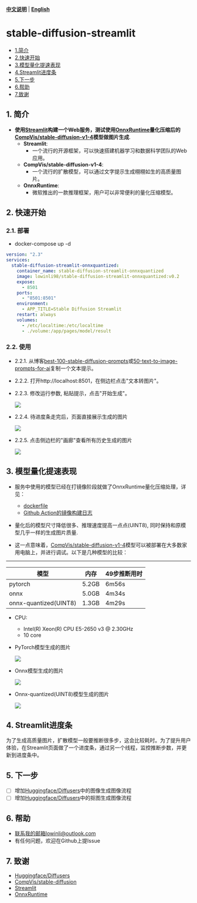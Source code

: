 [**中文说明**](https://github.com/LowinLi/stable-diffusion-streamlit/README_CN.md) | [**English**](https://github.com/LowinLi/stable-diffusion-streamlit/README.md)

# stable-diffusion-streamlit

- [1.简介](#1-简介)
- [2.快速开始](#2-快速开始)
- [3.模型量化提速表现](#3-模型量化提速表现)
- [4.Streamlit进度条](#4-Streamlit进度条)
- [5.下一步](#5-下一步)
- [6.帮助](#6-帮助)
- [7.致谢](#7-致谢)

## 1. 简介

+ **使用[Streamlit](https://github.com/streamlit/streamlit)构建一个Web服务，测试使用[OnnxRuntime](https://github.com/microsoft/onnxruntime)量化压缩后的[CompVis/stable-diffusion-v1-4](https://huggingface.co/CompVis/stable-diffusion-v1-4)模型做图片生成**.
    + **Streamlit**:
      + 一个流行的开源框架，可以快速搭建机器学习和数据科学团队的Web应用。
    + **CompVis/stable-diffusion-v1-4**:
        + 一个流行的扩散模型，可以通过文字提示生成栩栩如生的高质量图片。
    + **OnnxRuntime**:
        + 微软推出的一款推理框架，用户可以非常便利的量化压缩模型。

    
## 2. 快速开始

### 2.1. 部署
+ docker-compose up -d
```yaml
version: "2.3"
services:
  stable-diffusion-streamlit-onnxquantized:
    container_name: stable-diffusion-streamlit-onnxquantized
    image: lowinli98/stable-diffusion-streamlit-onnxquantized:v0.2
    expose:
      - 8501
    ports:
      - "8501:8501"
    environment:
      - APP_TITLE=Stable Diffusion Streamlit
    restart: always
    volumes:
      - /etc/localtime:/etc/localtime
      - ./volume:/app/pages/model/result
```

### 2.2. 使用
+ 2.2.1. 从博客[best-100-stable-diffusion-prompts](https://mpost.io/best-100-stable-diffusion-prompts-the-most-beautiful-ai-text-to-image-prompts/)或[50-text-to-image-prompts-for-ai](https://decentralizedcreator.com/50-text-to-image-prompts-for-ai-art-generator-stable-diffusion-a-visual-treat-inside/)复制一个文本提示。
+ 2.2.2. 打开http://localhost:8501，在侧边栏点击"文本转图片"。
+ 2.2.3. 修改运行参数, 粘贴提示，点击"开始生成"。

    ![](./doc/gif/use1.gif)

+ 2.2.4. 待进度条走完后，页面直接展示生成的图片

    ![](./doc/gif/use2.gif)

+ 2.2.5. 点击侧边栏的"画廊"查看所有历史生成的图片

    ![](./doc/gif/use3.gif)


## 3. 模型量化提速表现
+ 服务中使用的模型已经在打镜像阶段就做了OnnxRuntime量化压缩处理，详见：

  + [dockerfile](https://github.com/LowinLi/stable-diffusion-streamlit/blob/main/docker/dockerfile)
  + [Github Action的镜像构建日志](https://github.com/LowinLi/stable-diffusion-streamlit/actions/runs/3202674839/jobs/5231895605)

+ 量化后的模型尺寸降低很多、推理速度提高一点点(UINT8), 同时保持和原模型几乎一样的生成图片质量.
+ 这一点意味着，[CompVis/stable-diffusion-v1-4](https://huggingface.co/CompVis/stable-diffusion-v1-4)模型可以被部署在大多数家用电脑上，并进行调试。以下是几种模型的比较：

---
| 模型 | 内存 | 49步推断用时 |
| --- | --- | --- |
| pytorch | 5.2GB | 6m56s |
| onnx | 5.0GB | 4m34s |
| onnx-quantized(UINT8) | 1.3GB | 4m29s |

+ CPU: 
  + Intel(R) Xeon(R) CPU E5-2650 v3 @ 2.30GHz 
  + 10 core


+ PyTorch模型生成的图片

    ![](./doc/pic/torch.png)
+ Onnx模型生成的图片

    ![](./doc/pic/onnx.png)
+ Onnx-quantized(UINT8)模型生成的图片

    ![](./doc/pic/onnxquantized.png)

## 4. Streamlit进度条
为了生成高质量图片，扩散模型一般要推断很多步，这会比较耗时。为了提升用户体验，在Streamlit页面做了一个进度条，通过另一个线程，监控推断步数，并更新到进度条中。

## 5. 下一步

- [ ] 增加[Huggingface/Diffusers](https://huggingface.co/docs/diffusers/using-diffusers/img2img)中的图像生成图像流程
- [ ] 增加[Huggingface/Diffusers](https://huggingface.co/docs/diffusers/using-diffusers/inpaint)中的抠图生成图像流程

## 6. 帮助

+ 联系我的邮箱lowinli@outlook.com
+ 有任何问题，欢迎在Github上提Issue

## 7. 致谢

+ [Huggingface/Diffusers](https://github.com/huggingface/diffusers)
+ [CompVis/stable-diffusion](https://github.com/CompVis/stable-diffusion)
+ [Streamlit](https://github.com/streamlit/streamlit)
+ [OnnxRuntime](https://github.com/microsoft/onnxruntime)

